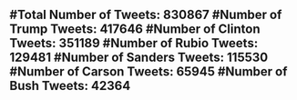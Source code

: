 #Total Number of Tweets: 830867 
#Number of Trump Tweets: 417646
#Number of Clinton Tweets: 351189
#Number of Rubio Tweets: 129481
#Number of Sanders Tweets: 115530
#Number of Carson Tweets: 65945
#Number of Bush Tweets: 42364
---

